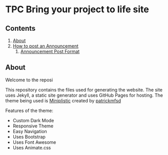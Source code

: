 # TPC Bring your project to life site


## Contents
1. [About](#about)
3. [How to post an Announcement](#how-to-post-an-announcement)
	1. [Announcement Post Format](#announcement-post-format)

## About

Welcome to the reposi

This repository contains the files used for generating the website. The site uses Jekyll, a static site generator and uses GitHub Pages for hosting. The theme  being used is [Miniplistic](https://github.com/patrickmfsd/Miniplistic) created by [patrickmfsd](https://github.com/patrickmfsd)

Features of the theme:

- Custom Dark Mode
- Responsive Theme
- Easy Navigation
- Uses Bootstrap
- Uses Font Awesome
- Uses Animate.css

